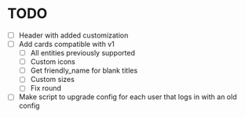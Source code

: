 # TODO

- [ ] Header with added customization
- [ ] Add cards compatible with v1
  - [ ] All entities previously supported
  - [ ] Custom icons
  - [ ] Get friendly_name for blank titles
  - [ ] Custom sizes
  - [ ] Fix round
- [ ] Make script to upgrade config for each user that logs in with an old
 config
